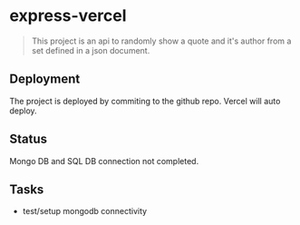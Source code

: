 # express-vercel

> This project is an api to randomly show a quote and it's author from
a set defined in a json document.  


## Deployment

The project is deployed by commiting to the github repo. Vercel will auto deploy.


## Status

Mongo DB and SQL DB connection not completed.

## Tasks

- test/setup mongodb connectivity
